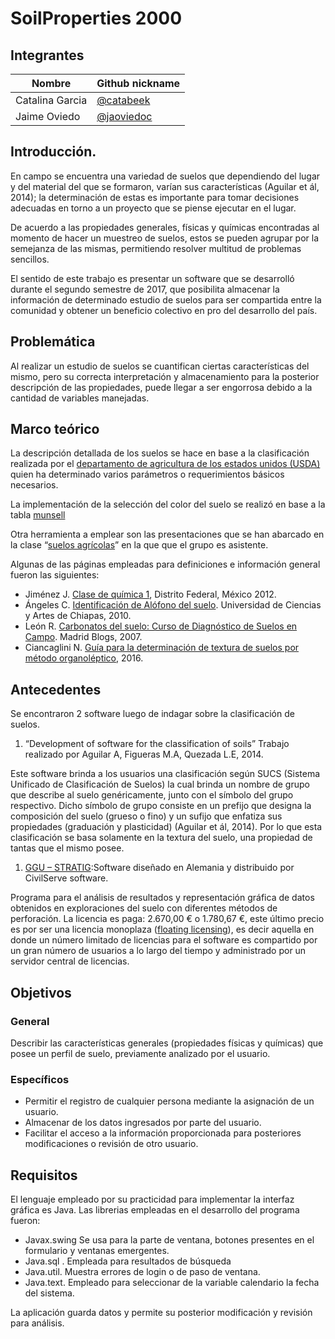 ﻿

# SoilProperties 2000

## Integrantes

<Complete la siguiente tabla>

| Nombre | Github nickname |
|--------|-----------------|
|Catalina Garcia|[@catabeek](https://github.com/catabeek)|
|Jaime Oviedo|[@jaoviedoc](https://github.com/jaoviedoc)|

## Introducción.

En campo se encuentra una variedad de suelos que dependiendo del lugar y del material  del que se formaron, varían sus características (Aguilar et ál, 2014); la determinación de estas es importante para tomar decisiones adecuadas en torno a un proyecto que se piense ejecutar en el lugar. 

De acuerdo a las propiedades generales, físicas y químicas encontradas al momento de hacer un muestreo de suelos, estos se pueden agrupar por la semejanza de las mismas, permitiendo resolver multitud de problemas sencillos.

El sentido de este trabajo es presentar un software que se desarrolló durante el segundo semestre de 2017, que posibilita almacenar la información de determinado estudio de suelos para ser compartida entre la comunidad y obtener un beneficio colectivo en pro del desarrollo del país. 

## Problemática

Al realizar un estudio de suelos se cuantifican ciertas características del mismo, pero su correcta interpretación y almacenamiento para la posterior descripción de las propiedades, puede llegar a ser engorrosa debido a la cantidad de variables manejadas.

## Marco teórico

La descripción detallada de los suelos se hace en base a la clasificación realizada por el [departamento de agricultura de los estados unidos (USDA)](https://www.nrcs.usda.gov/Internet/FSE_DOCUMENTS/nrcs142p2_051546.pdf) quien ha determinado varios parámetros o requerimientos básicos necesarios.

La implementación de la selección del color del suelo se realizó en base a la tabla [munsell](http://www.edafologia.net/programas_suelos/practclas/abcsol/comun/munsells.htm)

Otra herramienta a emplear son las presentaciones que se han abarcado en la clase “[suelos agrícolas](https://sites.google.com/unal.edu.co/ingenieril)” en la que que el grupo es asistente.

Algunas de las páginas empleadas para definiciones e información general fueron las siguientes:

* Jiménez J. [Clase de química 1](http://javierjimenez302.blogspot.com.co/2012/12/suelo-se-le-denomina-sueloal-elemento-o.html), Distrito Federal, México 2012.
* Ángeles C. [Identificación de Alófono del suelo](https://es.slideshare.net/kryzdfragg/practica-alofano). Universidad de Ciencias y Artes de Chiapas, 2010.
* León R. [Carbonatos del suelo: Curso de Diagnóstico de Suelos en Campo](http://www.madrimasd.org/blogs/universo/2007/05/01/64693). Madrid Blogs, 2007.
* Ciancaglini N. [Guía para la determinación de textura de suelos por método organoléptico](http://www.prosap.gov.ar/Docs/INSTRUCTIVO%20_R001_Guía%20para%20la%20determinación%20de%20textura%20de%20suelos%20por%20método%20organoléptico.pdf), 2016.

## Antecedentes

Se encontraron 2 software luego de indagar sobre la clasificación de suelos.

 1.	“Development of software for the classification of soils” Trabajo realizado por Aguilar A, Figueras M.A, Quezada L.E, 2014.
 
Este software brinda a los usuarios una clasificación según SUCS (Sistema Unificado de Clasificación de Suelos) la cual brinda un nombre de grupo que describe al suelo genéricamente,  junto con el símbolo del grupo respectivo. Dicho símbolo de grupo consiste en un prefijo que designa la composición del suelo (grueso o fino) y un sufijo que enfatiza sus propiedades (graduación y plasticidad) (Aguilar et ál, 2014). Por lo que esta clasificación se basa solamente en la textura del suelo, una propiedad de tantas que el mismo posee.

 1.	[GGU – STRATIG](http://www.ggu-software.com/software/ggu-field/stratig/ggu-stratig_s.html):Software diseñado en Alemania y distribuido por CivilServe software.
 
Programa para el análisis de resultados y representación gráfica de datos obtenidos en exploraciones del suelo con diferentes métodos de perforación.  La licencia es paga: 2.670,00 €  o 1.780,67 €, este último precio es por ser una licencia monoplaza ([floating licensing]( https://en.wikipedia.org/wiki/Floating_licensing)), es decir aquella en donde un número limitado de licencias para el software es compartido por un gran número de usuarios a lo largo del tiempo y administrado por un servidor central de licencias. 

## Objetivos

### General

Describir las características generales (propiedades físicas y químicas) que posee un perfil de suelo, previamente analizado por el usuario. 

### Específicos

* Permitir el registro de cualquier persona mediante la asignación de un usuario.
* Almacenar de los datos ingresados por parte del usuario.
* Facilitar el acceso a la información proporcionada para posteriores modificaciones o revisión de otro usuario.
 

## Requisitos

El lenguaje empleado por su practicidad para implementar la interfaz gráfica es Java. Las librerias empleadas en el desarrollo del programa fueron:

* Javax.swing Se usa para la parte de ventana, botones presentes en el formulario y ventanas emergentes.
* Java.sql . Empleada para resultados de búsqueda 
* Java.util. Muestra errores de login o de paso de ventana.
* Java.text. Empleado para seleccionar de la variable calendario la fecha del sistema.

La aplicación guarda datos y permite su posterior modificación y revisión para análisis.

